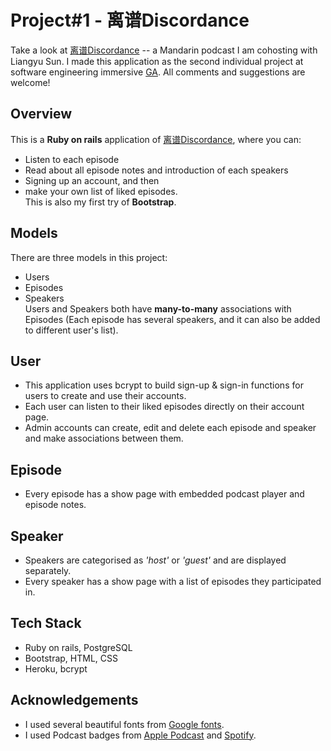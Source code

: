# Project#1 - 离谱Discordance

Take a look at [离谱Discordance](https://discordance.herokuapp.com/) -- a Mandarin podcast I am cohosting with Liangyu Sun. I made this application as the second individual project at software engineering immersive [GA](https://generalassemb.ly/). All comments and suggestions are welcome!

## Overview
This is a **Ruby on rails** application of [离谱Discordance](https://discordance.herokuapp.com/), where you can:
* Listen to each episode
* Read about all episode notes and introduction of each speakers
* Signing up an account, and then
* make your own list of liked episodes. <br/>
This is also my first try of **Bootstrap**.

## Models
There are three models in this project:
* Users
* Episodes
* Speakers <br/>
Users and Speakers both have **many-to-many** associations with Episodes (Each episode has several speakers, and it can also be added to different user's list).

## User
* This application uses bcrypt to build sign-up & sign-in functions for users to create and use their accounts.
* Each user can listen to their liked episodes directly on their account page.
* Admin accounts can create, edit and delete each episode and speaker and make associations between them.

## Episode
* Every episode has a show page with embedded podcast player and episode notes.

## Speaker
* Speakers are categorised as *'host'* or *'guest'* and are displayed separately.
* Every speaker has a show page with a list of episodes they participated in.

## Tech Stack
* Ruby on rails, PostgreSQL
* Bootstrap, HTML, CSS
* Heroku, bcrypt

## Acknowledgements
* I used several beautiful fonts from [Google fonts](https://fonts.google.com/).
* I used Podcast badges from [Apple Podcast](https://podcasts.apple.com/us/podcast/%E7%A6%BB%E8%B0%B1-discordance/id1549194238?itsct=podcast_box&itscg=30200) and [Spotify](https://open.spotify.com/show/1o9u0Z5WR7IxaCFofb547k).
